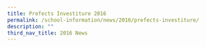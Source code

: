 ```yaml
---
title: Prefects Investiture 2016
permalink: /school-information/news/2016/prefects-investiture/
description: ""
third_nav_title: 2016 News
---
```

